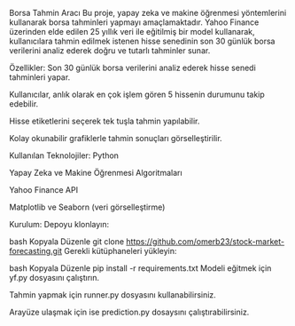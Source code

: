 Borsa Tahmin Aracı
Bu proje, yapay zeka ve makine öğrenmesi yöntemlerini kullanarak borsa tahminleri yapmayı amaçlamaktadır. Yahoo Finance üzerinden elde edilen 25 yıllık veri ile eğitilmiş bir model kullanarak, kullanıcılara tahmin edilmek istenen hisse senedinin son 30 günlük borsa verilerini analiz ederek doğru ve tutarlı tahminler sunar.

Özellikler:
Son 30 günlük borsa verilerini analiz ederek hisse senedi tahminleri yapar.

Kullanıcılar, anlık olarak en çok işlem gören 5 hissenin durumunu takip edebilir.

Hisse etiketlerini seçerek tek tuşla tahmin yapılabilir.

Kolay okunabilir grafiklerle tahmin sonuçları görselleştirilir.

Kullanılan Teknolojiler:
Python

Yapay Zeka ve Makine Öğrenmesi Algoritmaları

Yahoo Finance API

Matplotlib ve Seaborn (veri görselleştirme)

Kurulum:
Depoyu klonlayın:

bash
Kopyala
Düzenle
git clone https://github.com/omerb23/stock-market-forecasting.git
Gerekli kütüphaneleri yükleyin:

bash
Kopyala
Düzenle
pip install -r requirements.txt
Modeli eğitmek için yf.py dosyasını çalıştırın.

Tahmin yapmak için runner.py dosyasını kullanabilirsiniz.

Arayüze ulaşmak için ise prediction.py dosaysını çalıştırabilirsiniz.
